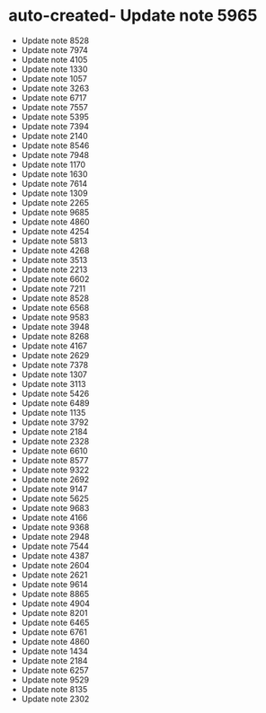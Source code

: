 # auto-created- Update note 5965
- Update note 8528
- Update note 7974
- Update note 4105
- Update note 1330
- Update note 1057
- Update note 3263
- Update note 6717
- Update note 7557
- Update note 5395
- Update note 7394
- Update note 2140
- Update note 8546
- Update note 7948
- Update note 1170
- Update note 1630
- Update note 7614
- Update note 1309
- Update note 2265
- Update note 9685
- Update note 4860
- Update note 4254
- Update note 5813
- Update note 4268
- Update note 3513
- Update note 2213
- Update note 6602
- Update note 7211
- Update note 8528
- Update note 6568
- Update note 9583
- Update note 3948
- Update note 8268
- Update note 4167
- Update note 2629
- Update note 7378
- Update note 1307
- Update note 3113
- Update note 5426
- Update note 6489
- Update note 1135
- Update note 3792
- Update note 2184
- Update note 2328
- Update note 6610
- Update note 8577
- Update note 9322
- Update note 2692
- Update note 9147
- Update note 5625
- Update note 9683
- Update note 4166
- Update note 9368
- Update note 2948
- Update note 7544
- Update note 4387
- Update note 2604
- Update note 2621
- Update note 9614
- Update note 8865
- Update note 4904
- Update note 8201
- Update note 6465
- Update note 6761
- Update note 4860
- Update note 1434
- Update note 2184
- Update note 6257
- Update note 9529
- Update note 8135
- Update note 2302

